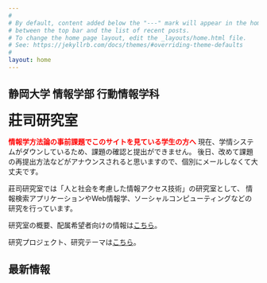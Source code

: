 ```yaml
---
#
# By default, content added below the "---" mark will appear in the home page
# between the top bar and the list of recent posts.
# To change the home page layout, edit the _layouts/home.html file.
# See: https://jekyllrb.com/docs/themes/#overriding-theme-defaults
#
layout: home
---
```


<style>
span.title{
font-size:200%;
font-weight:bolder;
}

span.caution{
color:red;
font-weight:bold;
}
</style>

<h2>静岡大学 情報学部 行動情報学科</h2>
<span class="title">莊司研究室</span>

<span class="caution">情報学方法論の事前課題でこのサイトを見ている学生の方へ</span>
現在、学情システムがダウンしているため、課題の確認と提出ができません。
後日、改めて課題の再提出方法などがアナウンスされると思いますので、個別にメールしなくて大丈夫です。



莊司研究室では「人と社会を考慮した情報アクセス技術」の研究室として、
情報検索アプリケーションやWeb情報学、ソーシャルコンピューティングなどの研究を行っています。

研究室の概要、配属希望者向けの情報は[こちら](./about)。

研究プロジェクト、研究テーマは[こちら](./research)。


<h2>最新情報</h2>

<!-- ![写真](/assets/img/index/index.jpg "研究室") -->